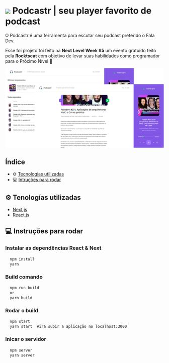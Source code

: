 
# <img src="https://raw.githubusercontent.com/S0NES/Podcastrl/master/public/favicon.png" width="25"> Podcastr | seu player favorito de podcast

O Podcastr é uma ferramenta para escutar seu podcast preferido o Fala Dev.

Esse foi projeto foi feito na **Next Level Week #5** um evento gratuído feito pela __Rocktseat__ com objetivo de levar suas habilidades como programador para o Próximo Nível 🚀

<img src="mockup.png">

## Índice

- ⚙️ [Tecnologias utilizadas](#-tecnologias-utilizadas)
- 💻 [Intruções para rodar](#-tecnologias-utilizadas)

## ⚙️ Tenologías utilizadas

- [Next.js](https://nextjs.org/)
- [React.js](https://pt-br.reactjs.org/)

## 💻 Instruções para rodar 

### Instalar as dependências React & Next 
```
  npm install
  yarn
```
### Build comando
```
  npm run build
  or
  yarn build 
```
### Rodar o build
```
  npm start
  yarn start  #irá subir a aplicação no localhost:3000
```
### Inicar o servidor
```
  npm server
  yarn server
```
